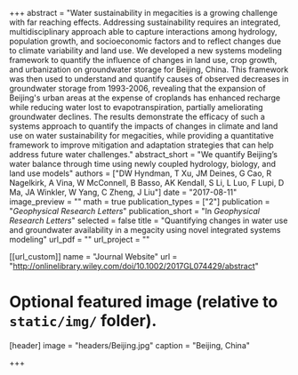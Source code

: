 +++
abstract = "Water sustainability in megacities is a growing challenge with far reaching effects. Addressing sustainability requires an integrated, multidisciplinary approach able to capture interactions among hydrology, population growth, and socioeconomic factors and to reflect changes due to climate variability and land use. We developed a new systems modeling framework to quantify the influence of changes in land use, crop growth, and urbanization on groundwater storage for Beijing, China. This framework was then used to understand and quantify causes of observed decreases in groundwater storage from 1993-2006, revealing that the expansion of Beijing's urban areas at the expense of croplands has enhanced recharge while reducing water lost to evapotranspiration, partially ameliorating groundwater declines. The results demonstrate the efficacy of such a systems approach to quantify the impacts of changes in climate and land use on water sustainability for megacities, while providing a quantitative framework to improve mitigation and adaptation strategies that can help address future water challenges."
abstract_short = "We quantify Beijing’s water balance through time using newly coupled hydrology, biology, and land use models"
authors = ["DW Hyndman, T Xu, JM Deines, G Cao, R Nagelkirk, A Vina, W McConnell, B Basso, AK Kendall, S Li, L Luo, F Lupi, D Ma, JA Winkler, W Yang, C Zheng, J Liu"]
date = "2017-08-11"
image_preview = ""
math = true
publication_types = ["2"]
publication = "*Geophysical Research Letters*"
publication_short = "In *Geophysical Research Letters*"
selected = false
title = "Quantifying changes in water use and groundwater availability in a megacity using novel integrated systems modeling"
url_pdf = ""
url_project = ""

[[url_custom]]
name = "Journal Website"
url = "http://onlinelibrary.wiley.com/doi/10.1002/2017GL074429/abstract"

# Optional featured image (relative to `static/img/` folder).
[header]
image = "headers/Beijing.jpg"
caption = "Beijing, China"

+++

